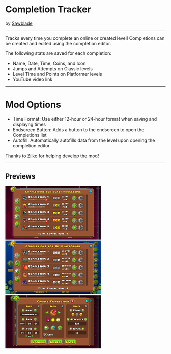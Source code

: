 # Completion Tracker
by [Sawblade](https://gdbrowser.com/u/sawbladegd)

---
Tracks every time you complete an online or created level!
Completions can be created and edited using the completion editor.

The following stats are saved for each completion:
* Name, Date, Time, Coins, and Icon
* Jumps and Attempts on <cj>Classic</c> levels
* Level Time and Points on <cp>Platformer</c> levels
* <cr>YouTube</c> video link

---
# Mod Options
* <cg>Time Format</c>: Use either 12-hour or 24-hour format when saving and displayng times
* <cj>Endscreen Button</c>: Adds a button to the endscreen to open the Completions list
* <cy>Autofill</c>: Automatically autofills data from the level upon opening the completion editor

Thanks to [Zilko](https://gdbrowser.com/u/zilko) for helping develop the mod!

---
## Previews

<img src="resources/thumb1.png" width="300" alt="Preview #1" />

<img src="resources/thumb2.png" width="300" alt="Preview #2" />

<img src="resources/thumb3.png" width="300" alt="Preview #3" />